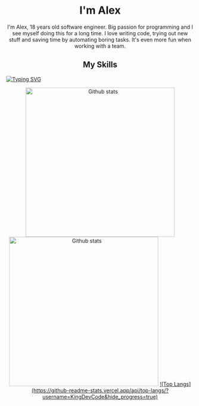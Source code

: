 <h1 align="center">I'm Alex</h1>
<p align="center">
  I'm Alex, 18 years old software engineer. Big passion for programming and I see myself doing this for a long time. I love writing code, trying out new stuff and saving   time by automating boring tasks. It's even more fun when working with a team.
</p>
<h2 align="center">My Skills</h2>
<a href="https://git.io/typing-svg"><img src="https://readme-typing-svg.demolab.com?font=Fira+Code&size=35&duration=2000&pause=1000&color=fa8b00&center=true&width=1920&lines=React;Node.js;Express;Java" alt="Typing SVG" /></a>
<p align="center">
    <img width="400" src="https://streak-stats.demolab.com?user=KingDevCode&theme=dark&hide_border=true" alt="Github stats">
    <img width="400" src="https://github-readme-stats.vercel.app/api?username=KingDevCode&show_icons=true&theme=dark&hide_border=true&icon_color=fa8b00" alt="Github stats">
    <a href="https://github.com/anuraghazra/convoychat">
      ![Top Langs](https://github-readme-stats.vercel.app/api/top-langs/?username=KingDevCode&hide_progress=true)
    </a>
</p>
